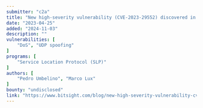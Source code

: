 ```yaml
---
submitter: "c2a"
title: "New high-severity vulnerability (CVE-2023-29552) discovered in the Service Location Protocol (SLP)"
date: "2023-04-25"
added: "2024-11-03"
description: ""
vulnerabilities: [
    "DoS", "UDP spoofing"
]
programs: [
    "Service Location Protocol (SLP)"
]
authors: [
    "Pedro Umbelino", "Marco Lux"
]
bounty: "undisclosed"
link: "https://www.bitsight.com/blog/new-high-severity-vulnerability-cve-2023-29552-discovered-service-location-protocol-slp"
---
```




